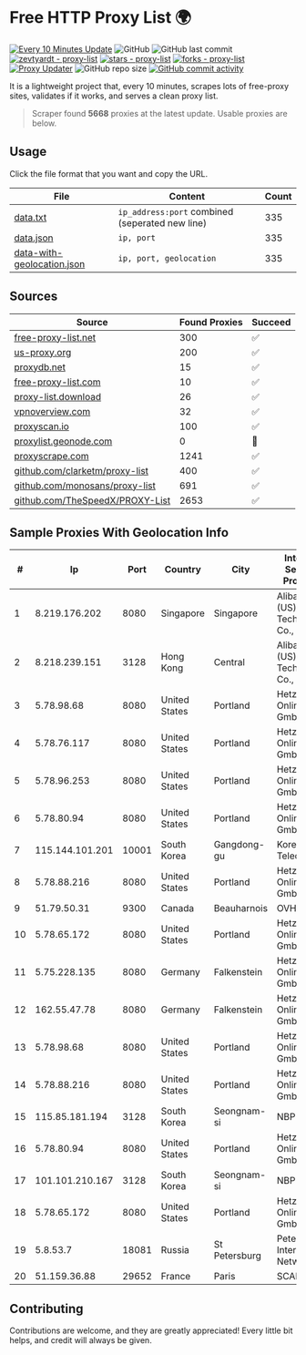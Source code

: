 
# Free HTTP Proxy List 🌍

[![Every 10 Minutes Update](https://github.com/mertguvencli/http-proxy-list/actions/workflows/main.yml/badge.svg?branch=main)](https://github.com/mertguvencli/http-proxy-list/actions/workflows/main.yml)
![GitHub](https://img.shields.io/github/license/mertguvencli/http-proxy-list)
![GitHub last commit](https://img.shields.io/github/last-commit/mertguvencli/http-proxy-list)
[![zevtyardt - proxy-list](https://img.shields.io/static/v1?label=zevtyardt&message=proxy-list&color=blue&logo=github)](https://github.com/zevtyardt/proxy-list "Go to GitHub repo")
[![stars - proxy-list](https://img.shields.io/github/stars/zevtyardt/proxy-list?style=social)](https://github.com/zevtyardt/proxy-list)
[![forks - proxy-list](https://img.shields.io/github/forks/zevtyardt/proxy-list?style=social)](https://github.com/zevtyardt/proxy-list)
[![Proxy Updater](https://github.com/zevtyardt/proxy-list/workflows/Proxy%20Updater/badge.svg)](https://github.com/zevtyardt/proxy-list/actions?query=workflow:"Proxy+Updater")
![GitHub repo size](https://img.shields.io/github/repo-size/zevtyardt/proxy-list)
[![GitHub commit activity](https://img.shields.io/github/commit-activity/m/zevtyardt/proxy-list?logo=commits)](https://github.com/zevtyardt/proxy-list/commits/main)

It is a lightweight project that, every 10 minutes, scrapes lots of free-proxy sites, validates if it works, and serves a clean proxy list.

> Scraper found **5668** proxies at the latest update. Usable proxies are below.

## Usage

Click the file format that you want and copy the URL.

|File|Content|Count|
|----|-------|-----|
|[data.txt](https://raw.githubusercontent.com/mertguvencli/http-proxy-list/main/proxy-list/data.txt)|`ip_address:port` combined (seperated new line)|335|
|[data.json](https://raw.githubusercontent.com/mertguvencli/http-proxy-list/main/proxy-list/data.json)|`ip, port`|335|
|[data-with-geolocation.json](https://raw.githubusercontent.com/mertguvencli/http-proxy-list/main/proxy-list/data-with-geolocation.json)|`ip, port, geolocation`|335|

## Sources

|Source|Found Proxies|Succeed|
|------|-------------|-------|
|[free-proxy-list.net](https://free-proxy-list.net)|300|✅|
|[us-proxy.org](https://www.us-proxy.org)|200|✅|
|[proxydb.net](http://proxydb.net)|15|✅|
|[free-proxy-list.com](https://free-proxy-list.com/?page=&port=&type%5B%5D=http&type%5B%5D=https&up_time=0&search=Search)|10|✅|
|[proxy-list.download](https://www.proxy-list.download/HTTP)|26|✅|
|[vpnoverview.com](https://vpnoverview.com/privacy/anonymous-browsing/free-proxy-servers)|32|✅|
|[proxyscan.io](https://www.proxyscan.io)|100|✅|
|[proxylist.geonode.com](https://proxylist.geonode.com/api/proxy-list?limit=300&page=1&sort_by=lastChecked&sort_type=desc&protocols=http,https)|0|🚫|
|[proxyscrape.com](https://api.proxyscrape.com/v2/?request=displayproxies&protocol=http&timeout=10000&country=all&ssl=all&anonymity=all)|1241|✅|
|[github.com/clarketm/proxy-list](https://raw.githubusercontent.com/clarketm/proxy-list/master/proxy-list-raw.txt)|400|✅|
|[github.com/monosans/proxy-list](https://raw.githubusercontent.com/monosans/proxy-list/main/proxies/http.txt)|691|✅|
|[github.com/TheSpeedX/PROXY-List](https://raw.githubusercontent.com/TheSpeedX/PROXY-List/master/http.txt)|2653|✅|


## Sample Proxies With Geolocation Info

|#|Ip|Port|Country|City|Internet Service Provider|
|-|--|----|-------|----|-------------------------|
|1|8.219.176.202|8080|Singapore|Singapore|Alibaba (US) Technology Co., Ltd.|
|2|8.218.239.151|3128|Hong Kong|Central|Alibaba (US) Technology Co., Ltd.|
|3|5.78.98.68|8080|United States|Portland|Hetzner Online GmbH|
|4|5.78.76.117|8080|United States|Portland|Hetzner Online GmbH|
|5|5.78.96.253|8080|United States|Portland|Hetzner Online GmbH|
|6|5.78.80.94|8080|United States|Portland|Hetzner Online GmbH|
|7|115.144.101.201|10001|South Korea|Gangdong-gu|Korea Telecom|
|8|5.78.88.216|8080|United States|Portland|Hetzner Online GmbH|
|9|51.79.50.31|9300|Canada|Beauharnois|OVH SAS|
|10|5.78.65.172|8080|United States|Portland|Hetzner Online GmbH|
|11|5.75.228.135|8080|Germany|Falkenstein|Hetzner Online GmbH|
|12|162.55.47.78|8080|Germany|Falkenstein|Hetzner Online GmbH|
|13|5.78.98.68|8080|United States|Portland|Hetzner Online GmbH|
|14|5.78.88.216|8080|United States|Portland|Hetzner Online GmbH|
|15|115.85.181.194|3128|South Korea|Seongnam-si|NBP|
|16|5.78.80.94|8080|United States|Portland|Hetzner Online GmbH|
|17|101.101.210.167|3128|South Korea|Seongnam-si|NBP|
|18|5.78.65.172|8080|United States|Portland|Hetzner Online GmbH|
|19|5.8.53.7|18081|Russia|St Petersburg|Petersburg Internet Network ltd|
|20|51.159.36.88|29652|France|Paris|SCALEWAY|



## Contributing

Contributions are welcome, and they are greatly appreciated! Every
little bit helps, and credit will always be given.

